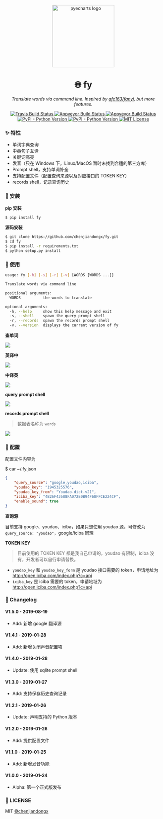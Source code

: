 <p align="center">
    <img src="https://user-images.githubusercontent.com/19553554/51784033-185f3780-217e-11e9-8a06-c0f43c5c0145.png" alt="pyecharts logo" width=200 height=200 />
</p>
<h1 align="center">🌐 fy</h1>
<p align="center">
    <em>Translate words via command line. Inspired by <a href="https://github.com/afc163/fanyi">afc163/fanyi</a>, but more features.</em>
</p>
<p align="center">
    <a href="https://travis-ci.org/chenjiandongx/fy">
        <img src="https://travis-ci.org/chenjiandongx/fy.svg?branch=master" alt="Travis Build Status">
    </a>
    <a href="https://ci.appveyor.com/project/chenjiandongx/fy">
        <img src="https://ci.appveyor.com/api/projects/status/k1q0s2a5mn8roid2?svg=true" alt="Appveyor Build Status">
    </a>
     <a href="https://codecov.io/gh/chenjiandongx/fy">
        <img src="https://codecov.io/gh/chenjiandongx/fy/branch/master/graph/badge.svg" alt="Appveyor Build Status">
    </a>
    <a href="https://badge.fury.io/py/fy">
        <img src="https://badge.fury.io/py/fy.svg" alt="PyPI - Python Version">
    </a>
    <a href="https://pypi.org/project/fy/">
        <img src="https://img.shields.io/pypi/pyversions/fy.svg?colorB=brightgreen" alt="PyPI - Python Version">
    </a>
    <a href="https://opensource.org/licenses/MIT">
        <img src="https://img.shields.io/badge/License-MIT-brightgreen.svg" alt="MIT License">
    </a>
</p>

### ✨ 特性

* 单词字典查询
* 中英句子互译
* 关键词高亮
* 发音（只在 Windows 下，Linux/MacOS 暂时未找到合适的第三方库）
* Prompt shell，支持单词补全
* 支持配置文件（配置查询来源以及对应接口的 TOKEN KEY）
* records shell，记录查询历史

### 🔰 安装

**pip 安装**
```bash
$ pip install fy
```

**源码安装**
```bash
$ git clone https://github.com/chenjiandongx/fy.git
$ cd fy
$ pip install -r requirements.txt
$ python setup.py install
```

### 📝 使用

```bash
usage: fy [-h] [-s] [-r] [-v] [WORDS [WORDS ...]]

Translate words via command line

positional arguments:
  WORDS          the words to translate

optional arguments:
  -h, --help     show this help message and exit
  -s, --shell    spawn the query prompt shell
  -r, --records  spawn the records prompt shell
  -v, --version  displays the current version of fy
```

**查单词**

![](https://user-images.githubusercontent.com/19553554/51814976-07870100-22f9-11e9-867f-e3c4e0f9e93c.png)

**英译中**

![](https://user-images.githubusercontent.com/19553554/51814952-e9b99c00-22f8-11e9-90c0-46ac6f324189.png)

**中译英**

![](https://user-images.githubusercontent.com/19553554/51814973-0524a700-22f9-11e9-9e95-6b5a397a76eb.png)

**query prompt shell**

![](https://user-images.githubusercontent.com/19553554/51815067-71070f80-22f9-11e9-9dae-4b6cbb5947a0.gif)

**records prompt shell**
> 数据表名称为 `words`

![](https://user-images.githubusercontent.com/19553554/51814828-2fc23000-22f8-11e9-9209-cc7ef15b40c6.gif)


### 🔧 配置

配置文件内容为

$ car ~/.fy.json
```json
{
    "query_source": "google,youdao,iciba",
    "youdao_key": "1945325576",
    "youdao_key_from": "Youdao-dict-v21",
    "iciba_key": "4B26F43688FA072E0B94F68FFCE224CF",
    "enable_sound": true
}
```

**查询源**

目前支持 google、youdao、iciba，如果只想使用 youdao 源，可修改为 `query_source: "youdao"`，google/iciba 同理

**TOKEN KEY**

> 目前使用的 TOKEN KEY 都是我自己申请的，youdao 有限制，iciba 没有，开发者可以自行申请替换。

* `youdao_key` 和 `youdao_key_form` 是 youdao 接口需要的 token，申请地址为 http://open.iciba.com/index.php?c=api
* `iciba_key` 是 iciba 需要的 token，申请地址为 http://open.iciba.com/index.php?c=api

### 📅 Changelog

#### V1.5.0 - 2019-08-19
* Add: 新增 google 翻译源

#### V1.4.1 - 2019-01-28
* Add: 新增关闭声音配置项

#### V1.4.0 - 2019-01-28
* Update: 使用 sqlite prompt shell

#### V1.3.0 - 2019-01-27
* Add: 支持保存历史查询记录

#### V1.2.1 - 2019-01-26
* Update: 声明支持的 Python 版本

#### V1.2.0 - 2019-01-26
* Add: 提供配置文件

#### V1.1.0 - 2019-01-25
* Add: 新增发音功能

#### V1.0.0 - 2019-01-24
* Alpha: 第一个正式版发布

### 📃 LICENSE

MIT [©chenjiandongx](https://github.com/chenjiandongx)
